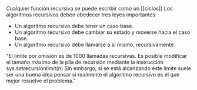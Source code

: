 
Cualquier función recursiva se puede escribir como un [[ciclos]]
Los algoritmos recursivos deben obedecer tres leyes importantes:
- Un algoritmo recursivo debe tener un caso base.  
- Un algoritmo recursivo debe cambiar su estado y moverse hacia el caso base.  
- Un algoritmo recursivo debe llamarse a sí mismo, recursivamente.

“El límite por omisión es de 1000 llamadas recursivas. Es posible modificar el tamaño máximo de la pila de recursión mediante la instrucción  sys.setrecursionlimit(n)  Sin embargo, si se está alcanzando este límite suele ser una buena idea pensar si realmente el algoritmo recursivo es el que mejor resuelve el problema.”